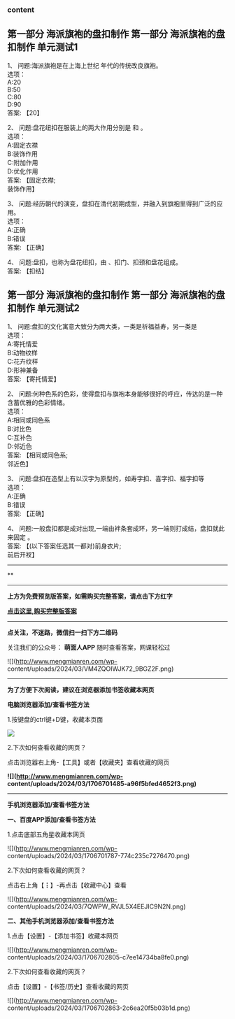 ### content



## 第一部分 海派旗袍的盘扣制作 第一部分 海派旗袍的盘扣制作 单元测试1

1、 问题:海派旗袍是在上海上世纪‍      ‍年代的传统改良旗袍。  
选项：  
A:20  
B:50  
C:80  
D:90  
答案: 【20】

2、 问题:盘花纽扣在服装上的两大作用分别是‍        ‍和‍         。  
选项：  
A:固定衣襟  
B:装饰作用  
C:附加作用  
D:优化作用  
答案: 【固定衣襟;  
装饰作用】

3、 问题:经历朝代的演变，盘扣在清代初期成型，并融入到旗袍里得到广泛的应用。  
选项：  
A:正确  
B:错误  
答案: 【正确】

4、 问题:盘扣，也称为盘花纽扣，由‍        、扣门、扣颈和盘花‍组成。  
答案: 【扣结】

##

## 第一部分 海派旗袍的盘扣制作 第一部分 海派旗袍的盘扣制作 单元测试2

1、 问题:盘扣的文化寓意大致分为两大类，一类是祈福益寿，另一类是     ‍  
选项：  
A:寄托情爱‍  
B:动物纹样  
C:花卉纹样  
D:形神兼备  
答案: 【寄托情爱‍】  

2、 问题:何种色系的色彩，使得盘扣与旗袍本身能够很好的呼应，传达的是一种含蓄优雅的色彩情绪。  
选项：  
A:相同或同色系  
B:对比色  
C:互补色  
D:邻近色  
答案: 【相同或同色系;  
邻近色】

3、 问题:盘扣在造型上有以汉字为原型的，如寿字扣、喜字扣、福字扣等  
选项：  
A:正确  
B:错误  
答案: 【正确】

4、 问题:一般盘扣都是成对出现,一端由袢条套成环，另一端则打成结，盘扣就此来固定                    。  
答案: 【(以下答案任选其一都对)前身衣片;  
前后开衩】

* * *

**

* * *

**上方为免费预览版答案，如需购买完整答案，请点击下方红字**

[**点击这里,购买完整版答案**](http://mooc.mengmianren.com/mooc/326765.html)

* * *

**点关注，不迷路，微信扫一扫下方二维码**

关注我们的公众号： **萌面人APP** 随时查看答案，网课轻松过

![](http://www.mengmianren.com/wp-
content/uploads/2024/03/VM4ZQOIWJK72_9BGZ2F.png)

* * *

**为了方便下次阅读，建议在浏览器添加书签收藏本网页**

**电脑浏览器添加/查看书签方法**

1.按键盘的ctrl键+D键，收藏本页面

![](http://www.mengmianren.com/wp-content/uploads/2024/03/AF9T_JKKHAJN.png)

2.下次如何查看收藏的网页？

点击浏览器右上角-【工具】或者【收藏夹】查看收藏的网页

**![](http://www.mengmianren.com/wp-
content/uploads/2024/03/1706701485-a96f5bfed4652f3.png)**

* * *

**手机浏览器添加/查看书签方法**

**一、百度APP添加/查看书签方法**

1.点击底部五角星收藏本网页

![](http://www.mengmianren.com/wp-
content/uploads/2024/03/1706701787-774c235c7276470.png)

2.下次如何查看收藏的网页？

点击右上角【┇】-再点击【收藏中心】查看

![](http://www.mengmianren.com/wp-
content/uploads/2024/03/7QWPW_RVJL5X4EEJIC9N2N.png)

**二、其他手机浏览器添加/查看书签方法**

1.点击【设置】-【添加书签】收藏本网页

![](http://www.mengmianren.com/wp-
content/uploads/2024/03/1706702805-c7ee14734ba8fe0.png)

2.下次如何查看收藏的网页？

点击【设置】-【书签/历史】查看收藏的网页

![](http://www.mengmianren.com/wp-
content/uploads/2024/03/1706702863-2c6ea20f5b03b1d.png)

